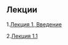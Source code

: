 ## Лекции

1.[Лекция 1, Введение](https://docs.google.com/presentation/d/1Wwv-Qv6uIvC6Av53wfeSynJggatR-Fv0thM0FKto9Ig/edit#slide=id.p4)<br />

2.[Лекция 1.1](https://slides.com/aijanmergesh/front-end-vs-back-end/live#/0/6)